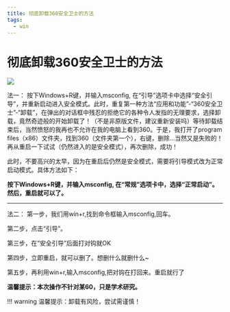 ```yaml
---
title: 彻底卸载360安全卫士的方法
tags:
  - win
---
```


# 彻底卸载360安全卫士的方法
![](https://p1.ssl.qhimg.com/t018a8fedbb80079565.jpg)  

法一：
按下Windows+R键，并输入msconfig, 在“引导”选项卡中选择“安全引导”，并重新启动进入安全模式。此时，重复第一种方法“应用和功能”-“360安全卫士”-“卸载”，在弹出的对话框中残忍的拒绝它的各种令人发指的无理要求，选择卸载，竟然奇迹般的开始卸载了！（不是非原版文件，建议重新安装吗）等待卸载结束后，当然愤怒的我再也不允许在我的电脑上看到360。于是，我打开了program files（x86）文件夹，找到360（文件夹第一个），右键，删除...当然又是失败的！再从重启一下试试（仍然进入的是安全模式），再次删除，成功！

此时，不要高兴的太早，因为在重启后仍然是安全模式，需要将引导模式改为正常启动模式。具体方法如下：

**按下Windows+R键，并输入msconfig, 在“常规”选项卡中，选择“正常启动”。然后，重启就可以了。**

***
法二：
第一步，我们用win+r,找到命令框输入msconfig,回车。

第二步，点击“引导”。

第三步，在“安全引导”后面打对钩就OK

第四步，立即重启，就可以删了。想删什么就删什么~

第五步，再利用win+r,输入msconfig,把对钩在打回来。重启就行了

**温馨提示：本次操作不针对某60，只是学术研究。**

!!! warning
    温馨提示：卸载有风险，尝试需谨慎！